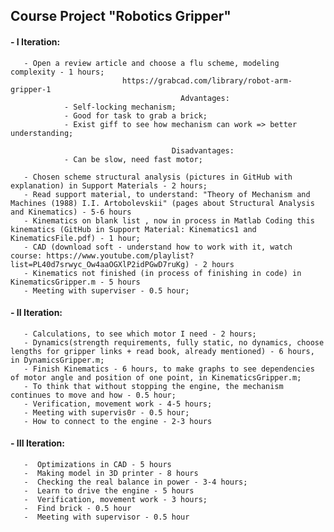 ## Course Project "Robotics Gripper"

#### - I Iteration:

       - Open a review article and choose a flu scheme, modeling complexity - 1 hours;       
                             https://grabcad.com/library/robot-arm-gripper-1
                                          Advantages:
                - Self-locking mechanism;
                - Good for task to grab a brick;
                - Exist giff to see how mechanism can work => better understanding;

                                        Disadvantages: 
                - Can be slow, need fast motor;
                
       - Chosen scheme structural analysis (pictures in GitHub with explanation) in Support Materials - 2 hours;
       - Read support material, to understand: "Theory of Mechanism and Machines (1988) I.I. Artobolevskii" (pages about Structural Analysis and Kinematics) - 5-6 hours
       - Kinematics on blank list , now in process in Matlab Coding this kinematics (GitHub in Support Material: Kinematics1 and KinematicsFile.pdf) - 1 hour;
       - CAD (download soft - understand how to work with it, watch course: https://www.youtube.com/playlist?list=PL40d7srwyc_Ow4aaOGXlP2idPGwD7ruKg) - 2 hours
       - Kinematics not finished (in process of finishing in code) in KinematicsGripper.m - 5 hours 
       - Meeting with superviser - 0.5 hour;
   
       
#### - II Iteration:

       - Calculations, to see which motor I need - 2 hours;
       - Dynamics(strength requirements, fully static, no dynamics, choose lengths for gripper links + read book, already mentioned) - 6 hours, in DynamicsGripper.m;
       - Finish Kinematics - 6 hours, to make graphs to see dependencies of motor angle and position of one point, in KinematicsGripper.m;
       - To think that without stopping the engine, the mechanism continues to move and how - 0.5 hour;
       - Verification, movement work - 4-5 hours;
       - Meeting with supervis0r - 0.5 hour;
       - How to connect to the engine - 2-3 hours


#### - III Iteration: 

       -  Optimizations in CAD - 5 hours
       -  Making model in 3D printer - 8 hours
       -  Checking the real balance in power - 3-4 hours;
       -  Learn to drive the engine - 5 hours
       -  Verification, movement work - 3 hours;
       -  Find brick - 0.5 hour
       -  Meeting with supervisor - 0.5 hour

